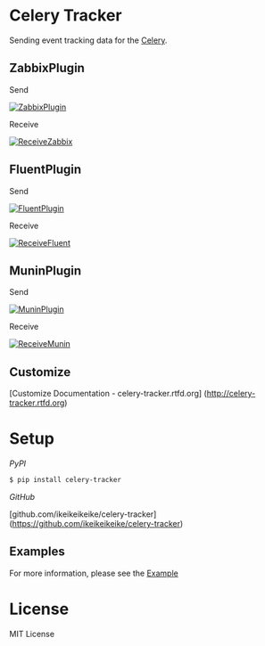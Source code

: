
Celery Tracker
=================
Sending event tracking data for the [Celery](http://celeryproject.org/).


ZabbixPlugin
--------------

Send

[![ZabbixPlugin](http://dl.dropbox.com/u/6574724/Screenshots/xna0.png)](http://dl.dropbox.com/u/6574724/Screenshots/xna0.png)

Receive

[![ReceiveZabbix](http://dl.dropbox.com/u/6574724/Screenshots/b~o_.png)](http://dl.dropbox.com/u/6574724/Screenshots/b~o_.png)


FluentPlugin
---------------

Send

[![FluentPlugin](http://dl.dropbox.com/u/6574724/Screenshots/r~_z.png)](http://dl.dropbox.com/u/6574724/Screenshots/r~_z.png)

Receive

[![ReceiveFluent](http://dl.dropbox.com/u/6574724/Screenshots/cxws.png)](http://dl.dropbox.com/u/6574724/Screenshots/cxws.png)



MuninPlugin
---------------

Send

[![MuninPlugin]()]()

Receive

[![ReceiveMunin]()]()


Customize
---------------

[Customize Documentation - celery-tracker.rtfd.org] (http://celery-tracker.rtfd.org)


Setup
=====

*PyPI*

```bash
$ pip install celery-tracker
```

*GitHub*

[github.com/ikeikeikeike/celery-tracker] (https://github.com/ikeikeikeike/celery-tracker)



Examples
---------------

For more information, please see the [Example](https://github.com/ikeikeikeike/celery-tracker/tree/master/examples)



License
=========
MIT License
